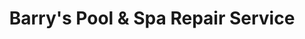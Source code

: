 ---
title: "Barry's Pool & Spa Repair Service"
url: /houston/barrys-pool-and-spa-repair-service/
shop: swimming pool
---
